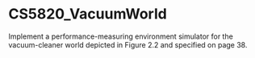 # CS5820_VacuumWorld
Implement a performance-measuring environment simulator for the vacuum-cleaner world depicted in Figure 2.2 and specified on page 38.

